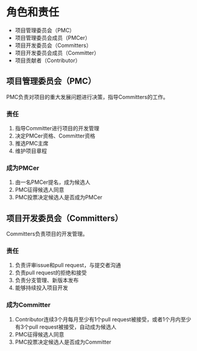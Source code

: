 # 角色和责任

* 项目管理委员会（PMC）
* 项目管理委员会成员（PMCer）
* 项目开发委员会（Committers）
* 项目开发委员会成员（Committer）
* 项目贡献者（Contributor）

## 项目管理委员会（PMC）
PMC负责对项目的重大发展问题进行决策，指导Committers的工作。

### 责任
1. 指导Committer进行项目的开发管理
1. 决定PMCer资格、Committer资格
1. 推选PMC主席
1. 维护项目章程

### 成为PMCer
1. 由一名PMCer提名，成为候选人
1. PMC征得候选人同意
1. PMC投票决定候选人是否成为PMCer

## 项目开发委员会（Committers）
Committers负责项目的开发管理。

### 责任
1. 负责评审issue和pull request，与提交者沟通
1. 负责pull request的拒绝和接受
1. 负责分支管理、新版本发布
1. 能够持续投入项目开发

### 成为Committer
1. Contributor连续3个月每月至少有1个pull request被接受，或者1个月内至少有3个pull request被接受，自动成为候选人
1. PMC征得候选人同意
1. PMC投票决定候选人是否成为Committer
